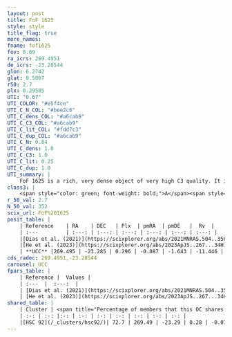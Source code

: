 ```yaml
---
layout: post
title: FoF 1625
style: style
title_flag: true
more_names: 
fname: fof1625
fov: 0.09
ra_icrs: 269.4951
de_icrs: -23.28544
glon: 6.2742
glat: 0.5007
r50: 2.7
plx: 0.29585
UTI: "0.67"
UTI_COLOR: "#e5f4ce"
UTI_C_N_COL: "#bee2c6"
UTI_C_dens_COL: "#a6cab9"
UTI_C_C3_COL: "#a6cab9"
UTI_C_lit_COL: "#fdd7c3"
UTI_C_dup_COL: "#a6cab9"
UTI_C_N: 0.84
UTI_C_dens: 1.0
UTI_C_C3: 1.0
UTI_C_lit: 0.25
UTI_C_dup: 1.0
UTI_summary: |
    FoF 1625 is a rich, very dense object of very high C3 quality. It is poorly studied in the literature. This object shares a significant percentage of members with a later reported entry.
class3: |
    <span style="color: green; font-weight: bold;">A</span><span style="color: green; font-weight: bold;">A</span>
r_50_val: 2.7
N_50_val: 352
scix_url: FoF%201625
posit_table: |
    | Reference    | RA    | DEC   | Plx  | pmRA  | pmDE   |  Rv  |
    | :---         | :---: | :---: | :---: | :---: | :---: | :---: |
    |[Dias et al. (2021)](https://scixplorer.org/abs/2021MNRAS.504..356D) | 269.491 | -23.284 | 0.312 | -0.131 | -1.583 | 22.824 |
    |[He et al. (2023)](https://scixplorer.org/abs/2023ApJS..267...34H) | 269.493 | -23.285 | 0.289 | -0.083 | -1.676 | -11.85 |
    | **UCC** |269.495 | -23.285 | 0.296 | -0.087 | -1.643 | -11.446 | 
cds_radec: 269.4951,-23.28544
carousel: UCC
fpars_table: |
    | Reference |  Values |
    | :---  |  :---:  |
    | [Dias et al. (2021)](https://scixplorer.org/abs/2021MNRAS.504..356D) | `Av=3.879, Dist=3114, logage=8.904, [Fe/H]=0.333` |
    | [He et al. (2023)](https://scixplorer.org/abs/2023ApJS..267...34H) | `A0=5.9, m-M=12.2, logA=8.3` |
shared_table: |
    | Cluster | <span title="Percentage of members that this OC shares with the ones listed">%</span>   | RA   | DEC   | Plx   | pmRA  | pmDE  | Rv | UTI |
    | :-: | :-: |:-: | :-: | :-: | :-: | :-: | :-: | :-: |
    |[HSC 92](/_clusters/hsc92/)| 72.7 | 269.49 | -23.29 | 0.28 | -0.07 | -1.67 | -11.29 |0.03 |
---
```

